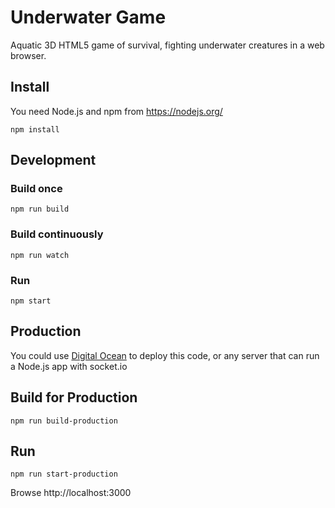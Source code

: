 # Underwater Game
Aquatic 3D HTML5 game of survival, fighting underwater creatures in a web browser.

## Install
You need Node.js and npm from https://nodejs.org/

```
npm install
```

## Development

### Build once
```
npm run build
```

### Build continuously
```
npm run watch
```

### Run
```
npm start
```

## Production
You could use [Digital Ocean](https://www.digitalocean.com/) to deploy this code, or any server that can run a Node.js app with socket.io

## Build for Production
```
npm run build-production
```

## Run
```
npm run start-production
```

Browse http://localhost:3000
